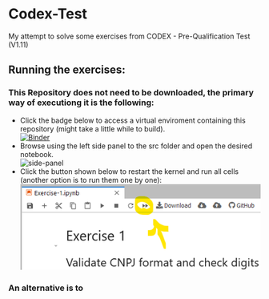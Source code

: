 # Codex-Test
My attempt to solve some exercises from CODEX - Pre-Qualification Test (V1.11)

## Running the exercises:
### This Repository does not need to be downloaded, the primary way of executiong it is the following:
- Click the badge below to access a virtual enviroment containing this repository (might take a little while to build).   
    [![Binder](https://mybinder.org/badge_logo.svg)](https://mybinder.org/v2/gh/ahendler/Codex-Test/main)
- Browse using the left side panel to the src folder and open the desired notebook.   
    ![side-panel](assets/sidepanel.png)
- Click the button shown below to restart the kernel and run all cells (another option is to run them one by one):   
    ![Button-restart-kernel](assets/instructions1.png)

### An alternative is to 
